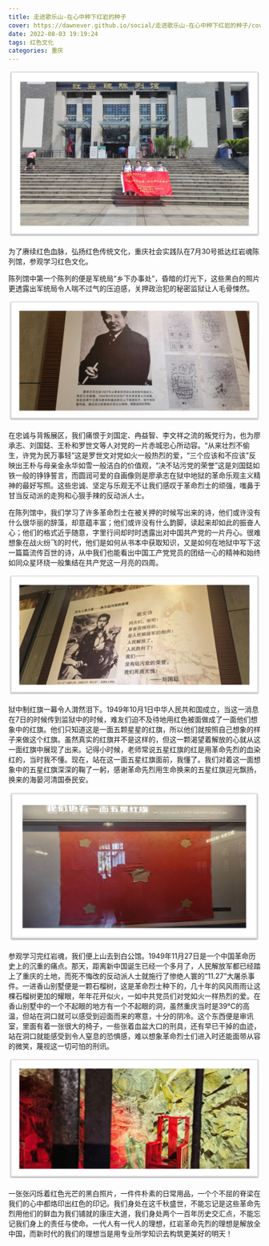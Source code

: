 ```yaml
---
title: 走进歌乐山-在心中种下红岩的种子
cover: https://dawnever.github.io/social/走进歌乐山-在心中种下红岩的种子/cover.jpg
date: 2022-08-03 19:19:24
tags: 红色文化
categories: 重庆
---
```


![1](走进歌乐山-在心中种下红岩的种子/1.jpg)

为了赓续红色血脉，弘扬红色传统文化，重庆社会实践队在7月30号抵达红岩魂陈列馆，参观学习红色文化。

陈列馆中第一个陈列的便是军统局“乡下办事处”，昏暗的灯光下，这些黑白的照片更透露出军统局令人喘不过气的压迫感，关押政治犯的秘密监狱让人毛骨悚然。

![2](走进歌乐山-在心中种下红岩的种子/2.jpg)

在忠诚与背叛展区，我们痛恨于刘国定、冉益智、李文祥之流的叛党行为，也为廖承志、刘国鋕、王朴和罗世文等人对党的一片赤城忠心所动容。“从来壮烈不偷生，许党为民万事轻”这是罗世文对党如火一般热烈的爱，“三个应该和不应该”反映出王朴与母亲金永华如雪一般洁白的价值观，“决不玷污党的荣誉”这是刘国鋕如铁一般的铮铮誓言，而圆润可爱的自画像则是廖承志在狱中地狱的革命乐观主义精神的最好写照。这些忠诚、坚定与乐观无不让我们感叹于革命烈士的顽强，嗤鼻于甘当反动派的走狗和心狠手辣的反动派人士。

 

在陈列馆中，我们学习了许多革命烈士在被关押的时候写出来的诗，他们或许没有什么很华丽的辞藻，却意蕴丰富；他们或许没有什么韵脚，读起来却如此的振奋人心；他们的格式近乎随意，字里行间却时时透露出对中国共产党的一片丹心。很难想象在战火纷飞的时代，他们是如何从书本中获取知识，又是如何在地狱中写下这一篇篇流传百世的诗，从中我们也能看出中国工产党党员的团结一心的精神和始终如同众星环绕一般集结在共产党这一月亮的四周。

![3](走进歌乐山-在心中种下红岩的种子/3.jpg)

狱中制红旗一幕令人潸然泪下。1949年10月1日中华人民共和国成立，当这一消息在7日的时候传到监狱中的时候，难友们迫不及待地用红色被面做成了一面他们想象中的红旗。他们只知道这是一面五颗星星的红旗，所以他们就按照自己想象的样子来做这个红旗。虽然真实的红旗并不是这样的，但这一颗渴望着解放的心就从这一面红旗中展现了出来。记得小时候，老师常说五星红旗的红是用革命先烈的血染红的，当时我不懂。现在，站在这一面五星红旗面前，我懂了。我们对着这一面想象中的五星红旗深深的鞠了一躬，感谢革命先烈用生命换来的五星红旗迎光飘扬，换来的海晏河清国泰民安。

![4](走进歌乐山-在心中种下红岩的种子/4.jpg)

参观学习完红岩魂，我们便上山去到白公馆。1949年11月27日是一个中国革命历史上的沉重的痛点。那天，距离新中国诞生已经一个多月了，人民解放军都已经踏上了重庆的土地，而死不悔改的反动派人士就施行了惨绝人寰的“11.27”大屠杀事件。一进香山别墅便是一颗石榴树，这是革命烈士种下的，几十年的风风雨雨让这棵石榴树更加的耀眼，年年花开似火，一如中共党员们对党如火一样热烈的爱。在香山别墅中的一个不起眼的地方有一个不起眼的洞，虽然重庆当时是39°C的高温，但站在洞口就可以感受到迎面而来的寒意，十分的阴冷。这个东西便是审讯室，里面有着一张很大的椅子，一些张着血盆大口的刑具，还有早已干掉的血迹，站在洞口就能感受到令人窒息的恐惧感，难以想象革命烈士们进入时还能面带从容的微笑，蔑视这一切可怕的刑讯。

![5](走进歌乐山-在心中种下红岩的种子/5.jpg)

一张张闪烁着红色光芒的黑白照片，一件件朴素的日常用品，一个个不屈的脊梁在我们的心中都烙印出红色的印记。我们身处在这千秋盛世，不能忘记是这些革命先烈用他们的鲜血为我们铺就的康庄大道，我们身处两个一百年历史交汇点，不能忘记我们身上的责任与使命。一代人有一代人的理想，红岩革命先烈的理想是解放全中国，而新时代的我们的理想当是用专业所学知识去构筑更美好的明天！
